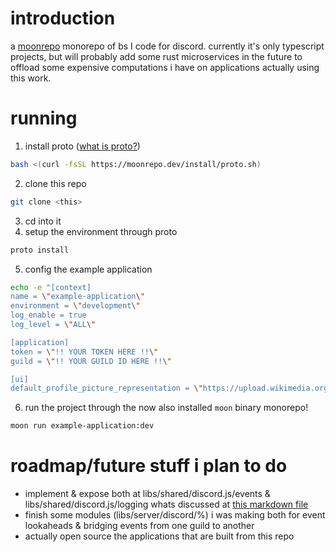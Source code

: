 # introduction

a [moonrepo](https://moonrepo.dev) monorepo of bs I code for discord. currently it's only typescript projects, but will probably add some rust microservices in the future to offload some expensive computations i have on applications actually using this work.

# running

1. install proto ([what is proto?](https://moonrepo.dev/docs/proto))

```bash
bash <(curl -fsSL https://moonrepo.dev/install/proto.sh)
```

2. clone this repo

```bash
git clone <this>
```

3. cd into it
4. setup the environment through proto

```bash
proto install
```

5. config the example application

```bash
echo -e "[context]
name = \"example-application\"
environment = \"development\"
log_enable = true
log_level = \"ALL\"

[application]
token = \"!! YOUR TOKEN HERE !!\"
guild = \"!! YOUR GUILD ID HERE !!\"

[ui]
default_profile_picture_representation = \"https://upload.wikimedia.org/wikipedia/commons/a/ac/Default_pfp.jpg\"" > ./apps/example-application/.env.development.toml
```

6. run the project through the now also installed `moon` binary monorepo!

```bash
moon run example-application:dev
```

# roadmap/future stuff i plan to do

- implement & expose both at libs/shared/discord.js/events & libs/shared/discord.js/logging whats discussed at [this markdown file](https://paste.rs/ta6CV)
- finish some modules (libs/server/discord/%) i was making both for event lookaheads & bridging events from one guild to another
- actually open source the applications that are built from this repo
